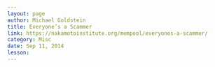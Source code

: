 ```yaml
---
layout: page
author: Michael Goldstein
title: Everyone’s a Scammer
link: https://nakamotoinstitute.org/mempool/everyones-a-scammer/
category: Misc
date: Sep 11, 2014
lesson: 
---
```

